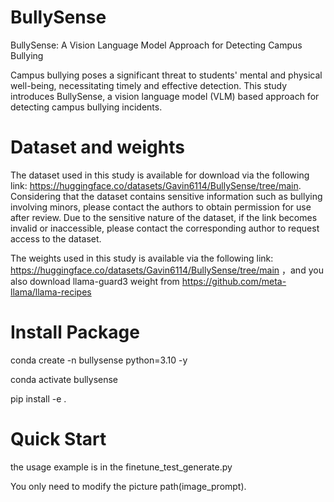 # BullySense
BullySense: A Vision Language Model Approach for Detecting Campus Bullying

Campus bullying poses a significant threat to students' mental and physical well-being, necessitating timely and effective detection. This study introduces BullySense, a vision language model (VLM) based approach for detecting campus bullying incidents.



# Dataset and weights

The dataset used in this study is available for download via the following link: https://huggingface.co/datasets/Gavin6114/BullySense/tree/main. Considering that the dataset contains sensitive information such as bullying involving minors, please contact the authors to obtain permission for use after review. Due to the sensitive nature of the dataset, if the link becomes invalid or inaccessible, please contact the corresponding author to request access to the dataset.

The weights used in this study is available via the following link: https://huggingface.co/datasets/Gavin6114/BullySense/tree/main ，and  you also download llama-guard3 weight from https://github.com/meta-llama/llama-recipes



# Install Package



conda create -n bullysense python=3.10 -y

conda activate bullysense

pip install -e .



# Quick Start



the usage example is in the finetune_test_generate.py

You only need to modify the picture path(image_prompt).
